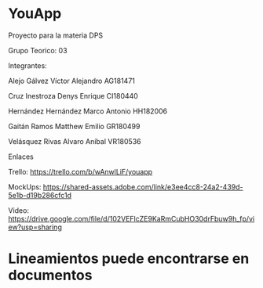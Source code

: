 # YouApp
Proyecto para la materia DPS

Grupo Teorico: 03

Integrantes:

Alejo Gálvez Víctor Alejandro       AG181471

Cruz Inestroza Denys Enrique        CI180440

Hernández Hernández Marco Antonio   HH182006

Gaitán Ramos Matthew Emilio         GR180499

Velásquez Rivas Alvaro Aníbal       VR180536 


Enlaces

Trello: https://trello.com/b/wAnwlLiF/youapp

MockUps: https://shared-assets.adobe.com/link/e3ee4cc8-24a2-439d-5e1b-d19b286cfc1d

Video: https://drive.google.com/file/d/102VEFlcZE9KaRmCubHO30drFbuw9h_fp/view?usp=sharing
 
# Lineamientos puede encontrarse en documentos
